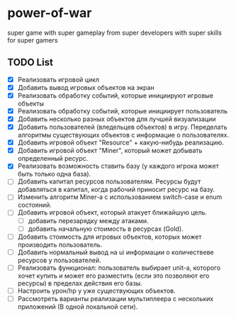 # power-of-war
super game with super gameplay from super developers with super skills for super gamers

## TODO List
- [x] Реализовать игровой цикл
- [x] Добавить вывод игровых объектов на экран
- [x] Реализовать обработку событий, которые инициируют игровые объекты
- [x] Реализовать обработку событий, которые инициирует пользователь
- [x] Добавить несколько разных объектов для лучшей визуализации
- [x] Добавить пользователей (вледельцев объектов) в игру. Переделать алгоритмы существующих объектов с информацие о пользователях.
- [x] Добавить игровой объект "Resource" + какую-нибудь реализацию.
- [x] Добавить игровой объект "Miner", который может добывать определенный ресурс.
- [x] Реализовать возможность ставить базу (у каждого игрока может быть только одна база).
- [ ] Добавить капитал ресурсов пользователям. Ресурсы будут добавляться в капитал, когда рабочий приносит ресурс на базу.
- [ ] Изменить алгоритм Miner-а с использованием switch-case и enum состояний.
- [ ] Добавить игровой объект, который атакует ближайшую цель. 
    - [ ] добавить перезарядку между атаками.
    - [ ] добавить начальную стоимость в ресурсах (Gold).
- [ ] Добавить стоимость для игровых объектов, которых может производить пользователь.
- [ ] Добавить нормальный вывод на ui информации о количествеве ресурсов у пользователей.
- [ ] Реализовать функционал: пользователь выбирает unit-а, которого хочет купить и может его разместить (если это позволяют его ресурсы) в пределах действия его базы.
- [ ] Настроить урон/hp у уже существующих объектов.
- [ ] Рассмотреть варианты реализации мультиплеера с нескольких приложений (В одной локальной сети).